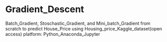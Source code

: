 # Gradient_Descent
Batch_Gradient, Stoschastic_Gradient, and Mini_batch_Gradient from scratch to predict House_Price using Housing_price_Kaggle_dataset(open access) 
platform: Python_Anaconda_Jupyter
